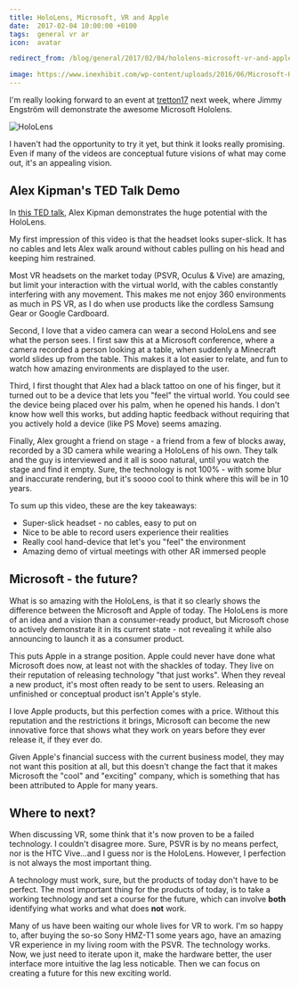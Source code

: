 ```yaml
---
title: HoloLens, Microsoft, VR and Apple
date:  2017-02-04 10:00:00 +0100
tags:  general vr ar
icon:  avatar

redirect_from: /blog/general/2017/02/04/hololens-microsoft-vr-and-apple

image: https://www.inexhibit.com/wp-content/uploads/2016/06/Microsoft-Hololens-augmented-reality-headset.jpg
---
```


I'm really looking forward to an event at [tretton17](http://tretton37.com) next week, where Jimmy Engström will demonstrate the awesome Microsoft Hololens.

![HoloLens]({{page.image}})

I haven't had the opportunity to try it yet, but think it looks really 
promising. Even if many of the videos are conceptual future visions of what may come out, it's an appealing vision.


## Alex Kipman's TED Talk Demo

In [this TED talk](https://www.ted.com/talks/alex_kipman_the_dawn_of_the_age_of_holograms),
Alex Kipman demonstrates the huge potential with the HoloLens.

My first impression of this video is that the headset looks super-slick. It has no cables and lets Alex walk around without cables pulling on his head and keeping him restrained. 

Most VR headsets on the market today (PSVR, Oculus & Vive) are
amazing, but limit your interaction with the virtual world, with the cables constantly interfering with any movement. This makes me not enjoy 360 environments as much in PS VR, as I do when use products like the cordless Samsung Gear or Google Cardboard.

Second, I love that a video camera can wear a second HoloLens and see what the person sees. I first saw this at a Microsoft conference, where a camera recorded a person looking at a table, when suddenly a Minecraft world slides up from the table. This makes it a lot easier to relate, and fun to watch how amazing environments are displayed to the user.

Third, I first thought that Alex had a black tattoo on one of his finger, but it turned out to be a device that lets you "feel" the virtual world. You could see the device being placed over his palm, when he opened his hands. I don't know how well this works, but adding haptic feedback without requiring that you actively hold a device (like PS Move) seems amazing.

Finally, Alex grought a friend on stage - a friend from a few of blocks away, recorded by a 3D camera while wearing a HoloLens of his own. They talk and the guy is interviewed and it all is sooo natural, until you watch the stage and find it empty. Sure, the technology is not 100% - with some blur and inaccurate rendering, but it's soooo cool to think where this will be in 10 years.

To sum up this video, these are the key takeaways:

* Super-slick headset - no cables, easy to put on
* Nice to be able to record users experience their realities
* Really cool hand-device that let's you "feel" the environment
* Amazing demo of virtual meetings with other AR immersed people


## Microsoft - the future?

What is so amazing with the HoloLens, is that it so clearly shows the difference between the Microsoft and Apple of today. The HoloLens is more of an idea and a vision than a consumer-ready product, but Microsoft chose to actively demonstrate it in its current state - not revealing it while also announcing to launch it as a consumer product.

This puts Apple in a strange position. Apple could never have done what Microsoft does now, at least not with the shackles of today. They live on their reputation of releasing technology "that just works". When they reveal a new product, it's most often ready to be sent to users. Releasing an unfinished or conceptual product isn't Apple's style.

I love Apple products, but this perfection comes with a price. Without this reputation and the restrictions it brings, Microsoft can become the new innovative force that shows what they work on years before they ever release it, if they ever do.

Given Apple's financial success with the current business model, they may not want this position at all, but this doesn't change the fact that it makes Microsoft the "cool" and "exciting" company, which is something that has been attributed to Apple for many years.


## Where to next?

When discussing VR, some think that it's now proven to be a failed technology. I couldn't disagree more. Sure, PSVR is by no means perfect, nor is the HTC Vive...and I guess nor is the HoloLens. However, I perfection is not always the most important thing. 

A technology must work, sure, but the products of today don't have to be perfect. The most important thing for the products of today, is to take a working technology and set a course for the future, which can involve **both** identifying what works and what does **not** work.

Many of us have been waiting our whole lives for VR to work. I'm so happy to, after buying the so-so Sony HMZ-T1 some years ago, have an amazing VR experience in my living room with the PSVR. The technology works. Now, we just need to iterate upon it, make the hardware better, the user interface more intuitive the lag less noticable. Then we can focus on creating a future for this new exciting world.